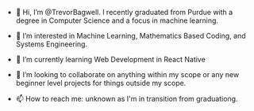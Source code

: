 - 👋 Hi, I’m @TrevorBagwell. I recently graduated from Purdue with a degree in Computer Science and a focus in machine learning.
- 👀 I’m interested in Machine Learning, Mathematics Based Coding, and Systems Engineering.

- 🌱 I’m currently learning Web Development in React Native
- 💞️ I’m looking to collaborate on anything within my scope or any new beginner level projects for things outside my scope.
- 📫 How to reach me: unknown as I'm in transition from graduationg.

<!---
TrevorBagwell/TrevorBagwell is a ✨ special ✨ repository because its `README.md` (this file) appears on your GitHub profile.
You can click the Preview link to take a look at your changes.
--->
